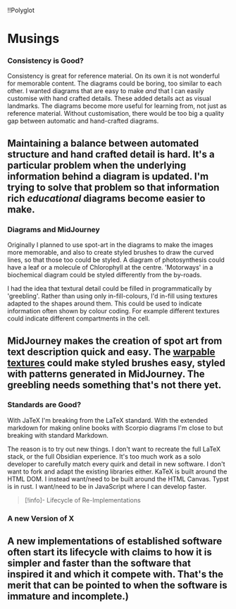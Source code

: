 !!Polyglot
# Musings


### Consistency is Good?
Consistency is great for reference material. On its own it is not wonderful for memorable content. The diagrams could be boring, too similar to each other. I wanted diagrams that are easy to make *and* that I can easily customise with hand crafted details. These added details act as visual landmarks. The diagrams become more useful for learning from, not just as reference material. Without customisation, there would be too big a quality gap between automatic and hand-crafted diagrams.  

Maintaining a balance between automated structure and hand crafted detail is hard. It's a particular problem when the underlying information behind a diagram is updated. I'm trying to solve that problem so that information rich *educational* diagrams become easier to make.
----
### Diagrams and MidJourney
Originally I planned to use spot-art in the diagrams to make the images more memorable, and also to create styled brushes to draw the curved lines, so that those too could be styled. A diagram of photosynthesis could have a leaf or a molecule of Chlorophyll at the centre. 'Motorways' in a biochemical diagram could be styled differently from the by-roads.

I had the idea that textural detail could be filled in programmatically by 'greebling'. Rather than using only in-fill-colours, I'd in-fill using textures adapted to the shapes around them. This could be used to indicate information often shown by colour coding. For example different textures could indicate different compartments in the cell. 

MidJourney makes the creation of spot art from text description quick and easy. The [warpable textures](wip4) could make styled brushes easy, styled with patterns generated in MidJourney. The greebling needs something that's not there yet.
----
### Standards are Good?
With JaTeX I'm breaking from the LaTeX standard. With the extended markdown for making online books with Scorpio diagrams I'm close to but breaking with standard Markdown.

The reason is to try out new things. I don't want to recreate the full LaTeX stack, or the full Obsidian experience. It's too much work as a solo developer to carefully match every quirk and detail in new software. I don't want to fork and adapt the existing libraries either. KaTeX is built around the HTML DOM. I instead want/need to be built around the HTML Canvas. Typst is in rust. I want/need to be in JavaScript where I can develop faster.

> [!info]- Lifecycle of Re-Implementations

### A new Version of X
A new implementations of established software often start its lifecycle with claims to how it is simpler and faster than the software that inspired it and which it compete with. That's the merit that can be pointed to when the software is immature and incomplete.)
----

